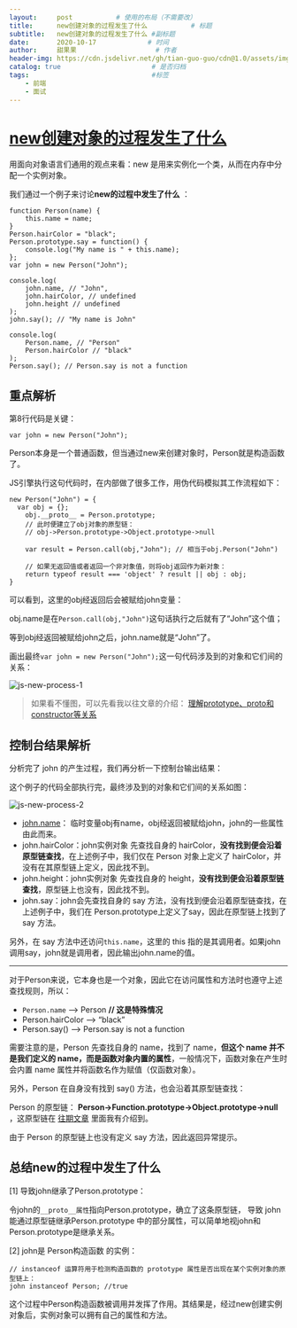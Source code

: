 ```yaml
---
layout:     post           # 使用的布局（不需要改）
title:      new创建对象的过程发生了什么           # 标题 
subtitle:   new创建对象的过程发生了什么 #副标题
date:       2020-10-17             # 时间
author:     甜果果                    # 作者
header-img: https://cdn.jsdelivr.net/gh/tian-guo-guo/cdn@1.0/assets/img/home-bg-art.jpg    #背景图片
catalog: true                       # 是否归档
tags:                               #标签
    - 前端
    - 面试
---
```


# [new创建对象的过程发生了什么](https://alexzhong22c.github.io/2017/08/12/js-new-happen/)

用面向对象语言们通用的观点来看：new 是用来实例化一个类，从而在内存中分配一个实例对象。

我们通过一个例子来讨论**new的过程中发生了什么** ：

```
function Person(name) {
    this.name = name;
}
Person.hairColor = "black";
Person.prototype.say = function() {
    console.log("My name is " + this.name);
};
var john = new Person("John");

console.log(
	john.name, // "John",
  	john.hairColor, // undefined
  	john.height // undefined
);
john.say(); // "My name is John"

console.log(
	Person.name, // "Person"
  	Person.hairColor // "black"
);
Person.say(); // Person.say is not a function
```

## 重点解析

第8行代码是关键：

```
var john = new Person("John");
```

Person本身是一个普通函数，但当通过new来创建对象时，Person就是构造函数了。

JS引擎执行这句代码时，在内部做了很多工作，用伪代码模拟其工作流程如下：

```
new Person("John") = {
  var obj = {};
	obj.__proto__ = Person.prototype;
	// 此时便建立了obj对象的原型链：
	// obj->Person.prototype->Object.prototype->null

	var result = Person.call(obj,"John"); // 相当于obj.Person("John")

	// 如果无返回值或者返回一个非对象值，则将obj返回作为新对象：
	return typeof result === 'object' ? result || obj : obj;
}
```

可以看到，这里的obj经返回后会被赋给john变量：

obj.name是在`Person.call(obj,"John")`这句话执行之后就有了“John”这个值；

等到obj经返回被赋给john之后，john.name就是“John”了。

画出最终`var john = new Person("John");`这一句代码涉及到的对象和它们间的关系：

![js-new-process-1](https://cloud.az22c.top/js-new-process-1.png-az22cgithub)

>   如果看不懂图，可以先看我以往文章的介绍： [理解prototype、proto和constructor等关系](https://blog.az22c.top/2017/08/08/js-proto/)

## 控制台结果解析

分析完了 john 的产生过程，我们再分析一下控制台输出结果：

这个例子的代码全部执行完，最终涉及到的对象和它们间的关系如图：

![js-new-process-2](https://cloud.az22c.top/js-new-process-2.png-az22cgithub)

-   [john.name](http://john.name/)： 临时变量obj有name，obj经返回被赋给john，john的一些属性由此而来。
-   john.hairColor：john实例对象 先查找自身的 hairColor，**没有找到便会沿着原型链查找**，在上述例子中，我们仅在 Person 对象上定义了 hairColor，并没有在其原型链上定义，因此找不到。
-   john.height：john实例对象 先查找自身的 height，**没有找到便会沿着原型链查找**，原型链上也没有，因此找不到。
-   john.say：john会先查找自身的 say 方法，没有找到便会沿着原型链查找，在上述例子中，我们在 Person.prototype上定义了say，因此在原型链上找到了say 方法。

另外，在 say 方法中还访问`this.name`，这里的 this 指的是其调用者。如果john调用say，john就是调用者，因此输出john.name的值。

------

对于Person来说，它本身也是一个对象，因此它在访问属性和方法时也遵守上述查找规则，所以：

-   `Person.name` —> Person **// 这是特殊情况**
-   Person.hairColor —> “black”
-   Person.say() —> Person.say is not a function

需要注意的是，Person 先查找自身的 name，找到了 name，**但这个 name 并不是我们定义的 name，而是函数对象内置的属性**，一般情况下，函数对象在产生时会内置 name 属性并将函数名作为赋值（仅函数对象）。

另外，Person 在自身没有找到 say() 方法，也会沿着其原型链查找：

Person 的原型链： **Person->Function.prototype->Object.prototype->null** ，这原型链在 [往期文章](https://blog.az22c.top/2017/08/08/js-proto/) 里面我有介绍到。

由于 Person 的原型链上也没有定义 say 方法，因此返回异常提示。

## 总结new的过程中发生了什么

[1] 导致john继承了Person.prototype：

令john的`__proto__属性`指向Person.prototype，确立了这条原型链， 导致 john 能通过原型链继承Person.prototype 中的部分属性，可以简单地视john和Person.prototype是继承关系。

[2] john是 Person构造函数 的实例：

```
// instanceof 运算符用于检测构造函数的 prototype 属性是否出现在某个实例对象的原型链上：
john instanceof Person; //true
```

这个过程中Person构造函数被调用并发挥了作用。其结果是，经过new创建实例对象后，实例对象可以拥有自己的属性和方法。